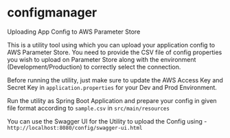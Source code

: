 # configmanager
Uploading App Config to AWS Parameter Store

This is a utility tool using which you can upload your application config to AWS Parameter Store. You need to provide the CSV file of config properties you wish to upload on Parameter Store along with the environment (Development/Production) to correctly select the connection.

Before running the utility, just make sure to update the AWS Access Key and Secret Key in ``application.properties`` for your Dev and Prod Environment.

Run the utility as Spring Boot Application and prepare your config in given file format according to ``sample.csv`` in ``src/main/resources``

You can use the Swagger UI for the Utility to upload the Config using - `http://localhost:8080/config/swagger-ui.html`
